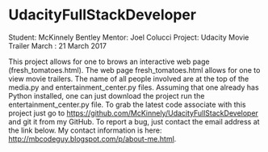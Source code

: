 # UdacityFullStackDeveloper
Student: McKinnely Bentley
Mentor:  Joel Colucci
Project: Udacity Movie Trailer
March :  21 March 2017

This project allows for one to brows an interactive web page (fresh_tomatoes.html).
The web page fresh_tomatoes.html allows for one to view movie trailers.
The name of all people involved are at the top of the media.py and entertainment_center.py files.
Assuming that one already has Python installed, one can just download the project run the entertainment_center.py file.
To grab the latest code associate with this project just go to  https://github.com/McKinnely/UdacityFullStackDeveloper and git it from my GitHub. 
To report a bug, just contact the email address at the link below.
My contact information is here: http://mbcodeguy.blogspot.com/p/about-me.html.
